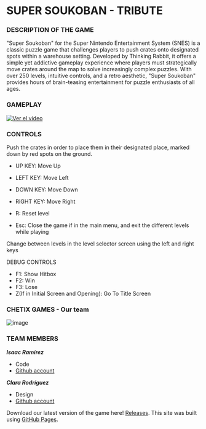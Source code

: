 # SUPER SOUKOBAN - TRIBUTE


### DESCRIPTION OF THE GAME

"Super Soukoban" for the Super Nintendo Entertainment System (SNES) is a classic puzzle game that challenges players to push crates onto designated spots within a warehouse setting. 
Developed by Thinking Rabbit, it offers a simple yet addictive gameplay experience where players must strategically move crates around the map to solve increasingly complex puzzles. 
With over 250 levels, intuitive controls, and a retro aesthetic, "Super Soukoban" provides hours of brain-teasing entertainment for puzzle enthusiasts of all ages.

### GAMEPLAY

[![Ver el video](https://img.youtube.com/vi/ybXSLJoaFLY/0.jpg)](https://youtu.be/ybXSLJoaFLY?si=0taIJ8fA4nro9e-i)

### CONTROLS

Push the crates in order to place them in their designated place, marked down by red spots on the ground.

- UP KEY: Move Up
- LEFT KEY: Move Left
- DOWN KEY: Move Down
- RIGHT KEY: Move Right

- R: Reset level
- Esc: Close the game if in the main menu, and exit the different levels while playing

Change between levels in the level selector screen using the left and right keys

DEBUG CONTROLS

- F1: Show Hitbox
- F2: Win
- F3: Lose
- Z(If in Initial Screen and Opening): Go To Title Screen

### CHETIX GAMES - Our team

![image](https://github.com/Kopeke4/chetixgames.github.io/assets/160216289/59fde098-beac-4641-9f02-1ae950cc6c16)

### TEAM MEMBERS

***Isaac Ramírez***
+ Code
+ [Github account](https://github.com/Bekun67)
  
***Clara Rodríguez***
+ Design
+ [Github account](https://github.com/Kopeke4)

Download our latest version of the game here! [Releases](https://github.com/Bekun67/Super-Soukoban/releases/tag/Alpha).
This site was built using [GitHub Pages](https://pages.github.com/).
